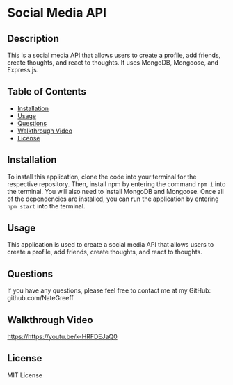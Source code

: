 # Social Media API

## Description

This is a social media API that allows users to create a profile, add friends, create thoughts, and react to thoughts. It uses MongoDB, Mongoose, and Express.js.

## Table of Contents

- [Installation](#installation)
- [Usage](#usage)
- [Questions](#questions)
- [Walkthrough Video](#walkthrough-video)
- [License](#license)

## Installation

To install this application, clone the code into your terminal for the respective repository. Then, install npm by entering the command `npm i` into the terminal. You will also need to install MongoDB and Mongoose. Once all of the dependencies are installed, you can run the application by entering `npm start` into the terminal.

## Usage

This application is used to create a social media API that allows users to create a profile, add friends, create thoughts, and react to thoughts.

## Questions

If you have any questions, please feel free to contact me at my GitHub: github.com/NateGreeff

## Walkthrough Video

[https://](https://youtu.be/k-HRFDEJaQ0)https://youtu.be/k-HRFDEJaQ0

## License

MIT License
